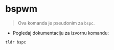 # bspwm

> Ova komanda je pseudonim za `bspc`.

- Pogledaj dokumentaciju za izvornu komandu:

`tldr bspc`
